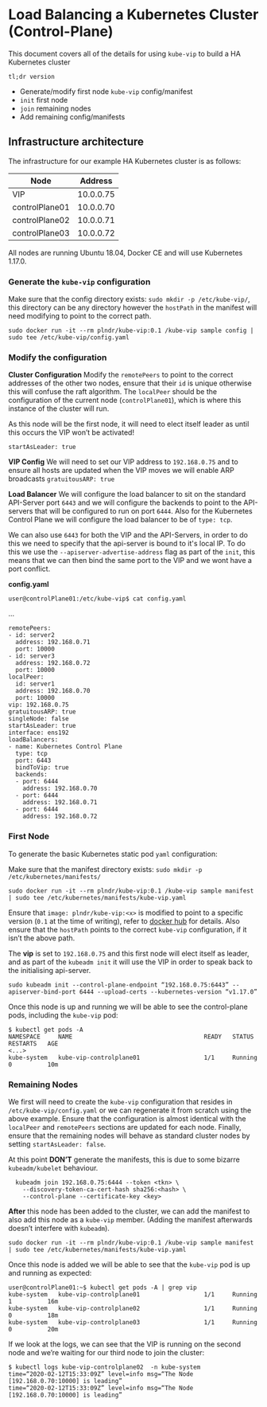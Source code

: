 # Load Balancing a Kubernetes Cluster (Control-Plane)

This document covers all of the details for using `kube-vip` to build a HA Kubernetes cluster

`tl;dr version`
- Generate/modify first node `kube-vip` config/manifest
- `init` first node
- `join` remaining nodes
- Add remaining config/manifests

## Infrastructure architecture

The infrastructure for our example HA Kubernetes cluster is as follows:

| Node           | Address    |
|----------------|------------|
| VIP            | 10.0.0.75 |
| controlPlane01 | 10.0.0.70 |
| controlPlane02 | 10.0.0.71 |
| controlPlane03 | 10.0.0.72 |

All nodes are running Ubuntu 18.04, Docker CE and will use Kubernetes 1.17.0.

### Generate the `kube-vip` configuration

Make sure that the config directory exists: `sudo mkdir -p /etc/kube-vip/`, this directory can be any directory however the `hostPath` in the manifest will need modifying to point to the correct path.

```
sudo docker run -it --rm plndr/kube-vip:0.1 /kube-vip sample config | sudo tee /etc/kube-vip/config.yaml
```

### Modify the configuration

**Cluster Configuration**
Modify the `remotePeers` to point to the correct addresses of the other two nodes, ensure that their `id` is unique otherwise this will confuse the raft algorithm. The `localPeer` should be the configuration of the current node (`controlPlane01`), which is where this instance of the cluster will run. 

As this node will be the first node, it will need to elect itself leader as until this occurs the VIP won’t be activated!

`startAsLeader: true`

**VIP Config**
We will need to set our VIP address to `192.168.0.75` and to ensure all hosts are updated when the VIP moves we will enable ARP broadcasts `gratuitousARP: true`

**Load Balancer**
We will configure the load balancer to sit on the standard API-Server port `6443` and we will configure the backends to point to the API-servers that will be configured to run on port `6444`. Also for the Kubernetes Control Plane we will configure the load balancer to be of `type: tcp`.

We can also use `6443` for both the VIP and the API-Servers, in order to do this we need to specify that the api-server is bound to it's local IP. To do this we use the `--apiserver-advertise-address` flag as part of the `init`, this means that we can then bind the same port to the VIP and we wont have a port conflict.

**config.yaml**

`user@controlPlane01:/etc/kube-vip$ cat config.yaml`

...

``` 
remotePeers:
- id: server2
  address: 192.168.0.71
  port: 10000
- id: server3
  address: 192.168.0.72
  port: 10000
localPeer:
  id: server1
  address: 192.168.0.70
  port: 10000
vip: 192.168.0.75
gratuitousARP: true
singleNode: false
startAsLeader: true
interface: ens192
loadBalancers:
- name: Kubernetes Control Plane
  type: tcp
  port: 6443
  bindToVip: true
  backends:
  - port: 6444
    address: 192.168.0.70
  - port: 6444
    address: 192.168.0.71
  - port: 6444
    address: 192.168.0.72
```

### First Node

To generate the basic Kubernetes static pod `yaml` configuration:

Make sure that the manifest directory exists: `sudo mkdir -p /etc/kubernetes/manifests/`

```
sudo docker run -it --rm plndr/kube-vip:0.1 /kube-vip sample manifest | sudo tee /etc/kubernetes/manifests/kube-vip.yaml
```

Ensure that `image: plndr/kube-vip:<x>` is modified to point to a specific version (`0.1` at the time of writing), refer to [docker hub](https://hub.docker.com/r/plndr/kube-vip/tags) for details. Also ensure that the `hostPath` points to the correct `kube-vip` configuration, if it isn’t the above path. 

The **vip** is set to `192.168.0.75` and this first node will elect itself as leader, and as part of the `kubeadm init` it will use the VIP in order to speak back to the initialising api-server.

`sudo kubeadm init --control-plane-endpoint “192.168.0.75:6443” --apiserver-bind-port 6444 --upload-certs --kubernetes-version “v1.17.0”`

Once this node is up and running we will be able to see the control-plane pods, including the `kube-vip` pod:

```
$ kubectl get pods -A
NAMESPACE     NAME                                     READY   STATUS    RESTARTS   AGE
<...>
kube-system   kube-vip-controlplane01                  1/1     Running   0          10m
```

### Remaining Nodes

We first will need to create the `kube-vip` configuration that resides in `/etc/kube-vip/config.yaml` or we can regenerate it from scratch using the above example. Ensure that the configuration is almost identical with the `localPeer` and `remotePeers` sections are updated for each node. Finally, ensure that the remaining nodes will behave as standard cluster nodes by setting `startAsLeader: false`.

At this point **DON’T** generate the manifests, this is due to some bizarre `kubeadm/kubelet` behaviour.

```
  kubeadm join 192.168.0.75:6444 --token <tkn> \
    --discovery-token-ca-cert-hash sha256:<hash> \
    --control-plane --certificate-key <key> 

```

**After** this node has been added to the cluster, we can add the manifest to also add this node as a `kube-vip` member. (Adding the manifest afterwards doesn’t interfere with `kubeadm`). 

```
sudo docker run -it --rm plndr/kube-vip:0.1 /kube-vip sample manifest | sudo tee /etc/kubernetes/manifests/kube-vip.yaml
```

Once this node is added we will be able to see that the `kube-vip` pod is up and running as expected:

```
user@controlPlane01:~$ kubectl get pods -A | grep vip
kube-system   kube-vip-controlplane01                  1/1     Running             1          16m
kube-system   kube-vip-controlplane02                  1/1     Running             0          18m
kube-system   kube-vip-controlplane03                  1/1     Running             0          20m

```

If we look at the logs, we can see that the VIP is running on the second node and we’re waiting for our third node to join the cluster:

```
$ kubectl logs kube-vip-controlplane02  -n kube-system
time=“2020-02-12T15:33:09Z” level=info msg=“The Node [192.168.0.70:10000] is leading”
time=“2020-02-12T15:33:09Z” level=info msg=“The Node [192.168.0.70:10000] is leading”

```
